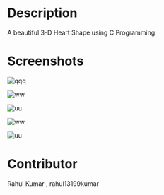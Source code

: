# Description

A beautiful 3-D Heart Shape using C Programming.

# Screenshots

![qqq](https://user-images.githubusercontent.com/55308841/103392287-11e45200-4b43-11eb-8e87-df1ac37336f7.png)

![ww](https://user-images.githubusercontent.com/55308841/103392291-16106f80-4b43-11eb-84ac-b3b126a9f3c5.png)

![uu](https://user-images.githubusercontent.com/55308841/103392292-17da3300-4b43-11eb-9053-c17e83fe2abd.png)

![ww](https://user-images.githubusercontent.com/55308841/103392294-1a3c8d00-4b43-11eb-8e11-5d483b5c9257.png)

![uu](https://user-images.githubusercontent.com/55308841/103392298-1c065080-4b43-11eb-8053-280747a481f2.png)


# Contributor

Rahul Kumar , rahul13199kumar
